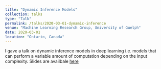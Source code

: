 ```yaml
---
title: "Dynamic Inference Models"
collection: talks
type: "Talk"
permalink: /talks/2020-03-01-dynamic-inference
venue: "Machine Learning Research Group, University of Guelph"
date: 2020-03-01
location: "Ontario, Canada"
---
```


I gave a talk on dynamic inference models in deep learning i.e. models that can perform a variable amount of computation depending on the input complexity. Slides are availbale [here](https://sshkhr.github.io/files/dynamic-inference-models.pdf) 